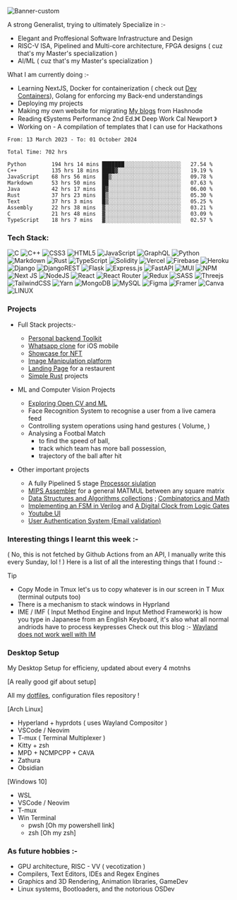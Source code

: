 
![Banner-custom](./assets/Banner-gradients.png)

A strong Generalist, trying to ultimately Specialize in :-
- Elegant and Proffesional Software Infrastructure and Design
- RISC-V ISA, Pipelined and Multi-core architecture, FPGA designs ( cuz that's my Master's specialization )
- AI/ML ( cuz that's my Master's specialization )


What I am currently doing :-
- Learning NextJS, Docker for containerization ( check out [Dev Containers](https://code.visualstudio.com/docs/devcontainers/containers)), Golang  for enforcing my Back-end understandings
- Deploying my projects
- Making my own website for migrating [My blogs](https://niranjan2004.hashnode.dev/) from Hashnode
- Reading 《Systems Performance 2nd Ed.》《 Deep Work Cal Newport 》
- Working on - A compilation of templates that I can use for Hackathons 

<!--START_SECTION:waka-->

```javascript, typescript, python, C++, Rust, CSS
From: 13 March 2023 - To: 01 October 2024

Total Time: 702 hrs

Python        194 hrs 14 mins ███████░░░░░░░░░░░░░░░░░░   27.54 %
C++           135 hrs 18 mins ████▓░░░░░░░░░░░░░░░░░░░░   19.19 %
JavaScript    68 hrs 56 mins  ██▒░░░░░░░░░░░░░░░░░░░░░░   09.78 %
Markdown      53 hrs 50 mins  ██░░░░░░░░░░░░░░░░░░░░░░░   07.63 %
Java          42 hrs 17 mins  █▓░░░░░░░░░░░░░░░░░░░░░░░   06.00 %
Rust          37 hrs 23 mins  █▒░░░░░░░░░░░░░░░░░░░░░░░   05.30 %
Text          37 hrs 3 mins   █▒░░░░░░░░░░░░░░░░░░░░░░░   05.25 %
Assembly      22 hrs 38 mins  ▓░░░░░░░░░░░░░░░░░░░░░░░░   03.21 %
C             21 hrs 48 mins  ▓░░░░░░░░░░░░░░░░░░░░░░░░   03.09 %
TypeScript    18 hrs 7 mins   ▓░░░░░░░░░░░░░░░░░░░░░░░░   02.57 %
```

<!--END_SECTION:waka-->


### Tech Stack:
![C](https://img.shields.io/badge/c-%2300599C.svg?style=for-the-badge&logo=c&logoColor=white) ![C++](https://img.shields.io/badge/c++-%2300599C.svg?style=for-the-badge&logo=c%2B%2B&logoColor=white) ![CSS3](https://img.shields.io/badge/css3-%231572B6.svg?style=for-the-badge&logo=css3&logoColor=white) ![HTML5](https://img.shields.io/badge/html5-%23E34F26.svg?style=for-the-badge&logo=html5&logoColor=white) ![JavaScript](https://img.shields.io/badge/javascript-%23323330.svg?style=for-the-badge&logo=javascript&logoColor=%23F7DF1E) ![GraphQL](https://img.shields.io/badge/-GraphQL-E10098?style=for-the-badge&logo=graphql&logoColor=white) ![Python](https://img.shields.io/badge/python-3670A0?style=for-the-badge&logo=python&logoColor=ffdd54) ![Markdown](https://img.shields.io/badge/markdown-%23000000.svg?style=for-the-badge&logo=markdown&logoColor=white) ![Rust](https://img.shields.io/badge/rust-%23000000.svg?style=for-the-badge&logo=rust&logoColor=white) ![TypeScript](https://img.shields.io/badge/typescript-%23007ACC.svg?style=for-the-badge&logo=typescript&logoColor=white) ![Solidity](https://img.shields.io/badge/Solidity-%23363636.svg?style=for-the-badge&logo=solidity&logoColor=white) ![Vercel](https://img.shields.io/badge/vercel-%23000000.svg?style=for-the-badge&logo=vercel&logoColor=white) ![Firebase](https://img.shields.io/badge/firebase-%23039BE5.svg?style=for-the-badge&logo=firebase) ![Heroku](https://img.shields.io/badge/heroku-%23430098.svg?style=for-the-badge&logo=heroku&logoColor=white) ![Django](https://img.shields.io/badge/django-%23092E20.svg?style=for-the-badge&logo=django&logoColor=white) ![DjangoREST](https://img.shields.io/badge/DJANGO-REST-ff1709?style=for-the-badge&logo=django&logoColor=white&color=ff1709&labelColor=gray) ![Flask](https://img.shields.io/badge/flask-%23000.svg?style=for-the-badge&logo=flask&logoColor=white) ![Express.js](https://img.shields.io/badge/express.js-%23404d59.svg?style=for-the-badge&logo=express&logoColor=%2361DAFB) ![FastAPI](https://img.shields.io/badge/FastAPI-005571?style=for-the-badge&logo=fastapi) ![MUI](https://img.shields.io/badge/MUI-%230081CB.svg?style=for-the-badge&logo=material-ui&logoColor=white) ![NPM](https://img.shields.io/badge/NPM-%23000000.svg?style=for-the-badge&logo=npm&logoColor=white) ![Next JS](https://img.shields.io/badge/Next-black?style=for-the-badge&logo=next.js&logoColor=white) ![NodeJS](https://img.shields.io/badge/node.js-6DA55F?style=for-the-badge&logo=node.js&logoColor=white) ![React](https://img.shields.io/badge/react-%2320232a.svg?style=for-the-badge&logo=react&logoColor=%2361DAFB) ![React Router](https://img.shields.io/badge/React_Router-CA4245?style=for-the-badge&logo=react-router&logoColor=white) ![Redux](https://img.shields.io/badge/redux-%23593d88.svg?style=for-the-badge&logo=redux&logoColor=white) ![SASS](https://img.shields.io/badge/SASS-hotpink.svg?style=for-the-badge&logo=SASS&logoColor=white) ![Threejs](https://img.shields.io/badge/threejs-black?style=for-the-badge&logo=three.js&logoColor=white) ![TailwindCSS](https://img.shields.io/badge/tailwindcss-%2338B2AC.svg?style=for-the-badge&logo=tailwind-css&logoColor=white) ![Yarn](https://img.shields.io/badge/yarn-%232C8EBB.svg?style=for-the-badge&logo=yarn&logoColor=white) ![MongoDB](https://img.shields.io/badge/MongoDB-%234ea94b.svg?style=for-the-badge&logo=mongodb&logoColor=white) ![MySQL](https://img.shields.io/badge/mysql-%2300f.svg?style=for-the-badge&logo=mysql&logoColor=white) 	![Figma](https://img.shields.io/badge/figma-%23F24E1E.svg?style=for-the-badge&logo=figma&logoColor=white) ![Framer](https://img.shields.io/badge/Framer-black?style=for-the-badge&logo=framer&logoColor=blue) ![Canva](https://img.shields.io/badge/Canva-%2300C4CC.svg?style=for-the-badge&logo=Canva&logoColor=white) ![LINUX](https://img.shields.io/badge/Linux-FCC624?style=for-the-badge&logo=linux&logoColor=black)


### Projects 

- Full Stack projects:- 
    - [Personal backend Toolkit](https://github.com/Niranjan-GopaL/API_Dev)
    - [Whatsapp clone](https://github.com/Niranjan-GopaL/Whatsapp-clone.git) for iOS mobile 
    - [Showcase for NFT](https://github.com/Niranjan-GopaL/BlockArt__) 
    - [Image Manipulation platform](https://github.com/Niranjan-GopaL/P2-2023-Project) 
    - [Landing Page](https://github.com/Niranjan-GopaL/Gericht) for a restaurent
    - [Simple Rust](https://github.com/Niranjan-GopaL/Learning-Rust-By-Example) projects

- ML and Computer Vision Projects 
    - [Exploring Open CV and ML ](https://github.com/Niranjan-GopaL/Exploring__Open_CV__)
    - Face Recognition System to recognise a user from a live camera feed
    - Controlling system operations using hand gestures ( Volume,  )
    - Analysing a Footbal Match 
        - to find the speed of ball, 
        - track which team has more ball possession, 
        - trajectory of the ball after hit


- Other important projects
    - A fully Pipelined 5 stage [Processor siulation](https://github.com/Niranjan-GopaL/Pipelined_Processor_Simulation) 
    - [MIPS Assembler](https://github.com/Niranjan-GopaL/__MIPS_ISA___Experiments.git) for a general MATMUL between any square matrix 
    - [Data Structures and Algorithms collections](https://github.com/Niranjan-GopaL/Algorithm-Toolkits) ; [Combinatorics and Math](https://github.com/Niranjan-GopaL/Learning_NumberTheory_Combinatorics_etc)
    - [Implementing an FSM in Verilog](https://github.com/Niranjan-GopaL/ECE-Projects) and [A Digital Clock from Logic Gates](https://github.com/Niranjan-GopaL/ECE-Projects/tree/main/Circuitverse_projects)
    - [Youtube UI](https://github.com/Niranjan-GopaL/Youtube-clone)
    - [User Authentication System (Email validation)](https://github.com/Niranjan-GopaL/User-Auth)





### Interesting things I learnt this week :- 
( No, this is not fetched by Github Actions from an API, I manually write this every Sunday, lol ! )
Here is a list of all the interesting things that I found :-


> [!TIP]
>- Copy Mode in Tmux let's us to copy whatever is in our screen in T Mux (terminal outputs too)
>- There is a mechanism to stack windows in Hyprland
>- IME / IMF ( Input Method Engine and Input Method Framework) is how you type in Japanese from an English Keyboard, it's also what all normal andriods have to process keypresses Check out this blog :-  [Wayland does not work well with IM](https://dorotac.eu/posts/input_broken/) 


### Desktop Setup

My Desktop Setup for efficieny, updated about every 4 motnhs

[A really good gif about setup]

All my [dotfiles](https://github.com/Niranjan-GopaL/dotfiles), configuration files repository  !

[Arch Linux]
- Hyperland + hyprdots ( uses Wayland Compositor )
- VSCode / Neovim
- T-mux ( Terminal Multiplexer )
- Kitty + zsh 
- MPD + NCMPCPP + CAVA 
- Zathura
- Obsidian

[Windows 10]
- WSL
- VSCode / Neovim
- T-mux
- Win Terminal  
    - pwsh [Oh my powershell link]
    - zsh  [Oh my zsh]


### As future hobbies :-
- GPU architecture, RISC - VV ( vecotization )
- Compilers, Text Editors, IDEs and Regex Engines
- Graphics and 3D Rendering, Animation libraries, GameDev
- Linux systems, Bootloaders, and the notorious OSDev